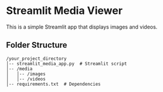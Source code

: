 # Streamlit Media Viewer

This is a simple Streamlit app that displays images and videos.

## Folder Structure
```
/your_project_directory
│-- streamlit_media_app.py  # Streamlit script
│-- /media
│   │-- /images
│   │-- /videos
│-- requirements.txt  # Dependencies
```
